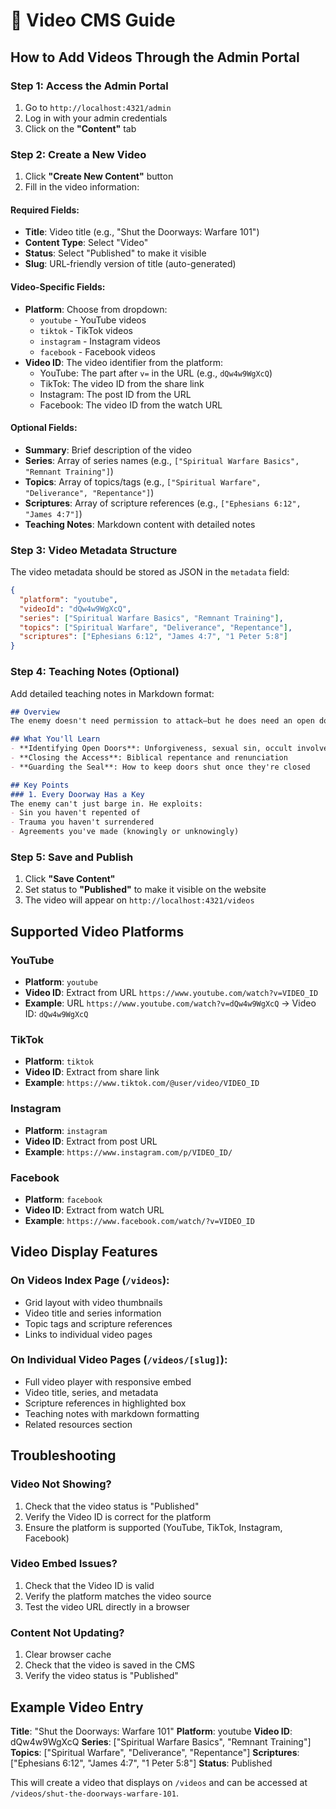 # 🎥 Video CMS Guide

## How to Add Videos Through the Admin Portal

### Step 1: Access the Admin Portal
1. Go to `http://localhost:4321/admin`
2. Log in with your admin credentials
3. Click on the **"Content"** tab

### Step 2: Create a New Video
1. Click **"Create New Content"** button
2. Fill in the video information:

#### Required Fields:
- **Title**: Video title (e.g., "Shut the Doorways: Warfare 101")
- **Content Type**: Select "Video"
- **Status**: Select "Published" to make it visible
- **Slug**: URL-friendly version of title (auto-generated)

#### Video-Specific Fields:
- **Platform**: Choose from dropdown:
  - `youtube` - YouTube videos
  - `tiktok` - TikTok videos  
  - `instagram` - Instagram videos
  - `facebook` - Facebook videos
- **Video ID**: The video identifier from the platform:
  - YouTube: The part after `v=` in the URL (e.g., `dQw4w9WgXcQ`)
  - TikTok: The video ID from the share link
  - Instagram: The post ID from the URL
  - Facebook: The video ID from the watch URL

#### Optional Fields:
- **Summary**: Brief description of the video
- **Series**: Array of series names (e.g., `["Spiritual Warfare Basics", "Remnant Training"]`)
- **Topics**: Array of topics/tags (e.g., `["Spiritual Warfare", "Deliverance", "Repentance"]`)
- **Scriptures**: Array of scripture references (e.g., `["Ephesians 6:12", "James 4:7"]`)
- **Teaching Notes**: Markdown content with detailed notes

### Step 3: Video Metadata Structure
The video metadata should be stored as JSON in the `metadata` field:

```json
{
  "platform": "youtube",
  "videoId": "dQw4w9WgXcQ",
  "series": ["Spiritual Warfare Basics", "Remnant Training"],
  "topics": ["Spiritual Warfare", "Deliverance", "Repentance"],
  "scriptures": ["Ephesians 6:12", "James 4:7", "1 Peter 5:8"]
}
```

### Step 4: Teaching Notes (Optional)
Add detailed teaching notes in Markdown format:

```markdown
## Overview
The enemy doesn't need permission to attack—but he does need an open door.

## What You'll Learn
- **Identifying Open Doors**: Unforgiveness, sexual sin, occult involvement
- **Closing the Access**: Biblical repentance and renunciation
- **Guarding the Seal**: How to keep doors shut once they're closed

## Key Points
### 1. Every Doorway Has a Key
The enemy can't just barge in. He exploits:
- Sin you haven't repented of
- Trauma you haven't surrendered
- Agreements you've made (knowingly or unknowingly)
```

### Step 5: Save and Publish
1. Click **"Save Content"**
2. Set status to **"Published"** to make it visible on the website
3. The video will appear on `http://localhost:4321/videos`

## Supported Video Platforms

### YouTube
- **Platform**: `youtube`
- **Video ID**: Extract from URL `https://www.youtube.com/watch?v=VIDEO_ID`
- **Example**: URL `https://www.youtube.com/watch?v=dQw4w9WgXcQ` → Video ID: `dQw4w9WgXcQ`

### TikTok
- **Platform**: `tiktok`
- **Video ID**: Extract from share link
- **Example**: `https://www.tiktok.com/@user/video/VIDEO_ID`

### Instagram
- **Platform**: `instagram`
- **Video ID**: Extract from post URL
- **Example**: `https://www.instagram.com/p/VIDEO_ID/`

### Facebook
- **Platform**: `facebook`
- **Video ID**: Extract from watch URL
- **Example**: `https://www.facebook.com/watch/?v=VIDEO_ID`

## Video Display Features

### On Videos Index Page (`/videos`):
- Grid layout with video thumbnails
- Video title and series information
- Topic tags and scripture references
- Links to individual video pages

### On Individual Video Pages (`/videos/[slug]`):
- Full video player with responsive embed
- Video title, series, and metadata
- Scripture references in highlighted box
- Teaching notes with markdown formatting
- Related resources section

## Troubleshooting

### Video Not Showing?
1. Check that the video status is "Published"
2. Verify the Video ID is correct for the platform
3. Ensure the platform is supported (YouTube, TikTok, Instagram, Facebook)

### Video Embed Issues?
1. Check that the Video ID is valid
2. Verify the platform matches the video source
3. Test the video URL directly in a browser

### Content Not Updating?
1. Clear browser cache
2. Check that the video is saved in the CMS
3. Verify the video status is "Published"

## Example Video Entry

**Title**: "Shut the Doorways: Warfare 101"
**Platform**: youtube
**Video ID**: dQw4w9WgXcQ
**Series**: ["Spiritual Warfare Basics", "Remnant Training"]
**Topics**: ["Spiritual Warfare", "Deliverance", "Repentance"]
**Scriptures**: ["Ephesians 6:12", "James 4:7", "1 Peter 5:8"]
**Status**: Published

This will create a video that displays on `/videos` and can be accessed at `/videos/shut-the-doorways-warfare-101`.
